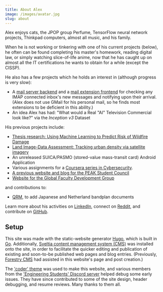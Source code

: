 ```yaml
---
title: About Alex
image: /images/avatar.jpg
slug: about
---
```

Alex enjoys cats, the JPOP group Perfume, TensorFlow neural network projects, Thinkpad computers, almost all music, and his family.

When he is not working  or tinkering with one of his current projects (below), he often can be found completing his master's homework, reading digital law, or simply watching slice-of-life anime, now that he has caught up on almost all the IT certifications he wants to obtain for a while (except the CISSP). 

He also has a few projects which he holds an interest in (although progress is very slow):

- A [mail server backend](https://github.com/MadIceTea/imap-mail-checker-server) and a [mail extension frontend](https://github.com/MadIceTea/imap-mail-checker-cx) for checking any IMAP connected inbox's new messages and notifying upon their arrival. (Alex does not use GMail for his personal mail, so he finds most extensions to be deficient in this ability.)
- An idea Alex has had: "What would a Real "AI" Television Commercial look like?" via the _Inception v3_ Dataset

His previous projects include:

- [Thesis research: Using Machine Learning to Predict Risk of Wildfire Damage](https://github.com/MadIceTea/FUWRM)
- [Land Image-Data Assessment: Tracking urban density via satellite imagery](https://github.com/madicetea/LIDA)
- An unreleased SUICA/PASMO (stored-value mass-transit card) Android Application
- Various assignments for a [Coursera series in Cybersecurity](https://www.coursera.org/specializations/cyber-security).
- [A previous website and blog for the PEAK Student Council](https://github.com/PEAKStudentCouncil/website-prod)
- [Website for the Global Faculty Development Group](http://www.gfd.c.u-tokyo.ac.jp/)

and contributions to:

- [QRM](https://github.com/MadIceTea/qrm2), to add Japanese and Netherland bandplan documents

Learn more about his activities on [LinkedIn](https://linkedin.com/in/mrlogicalalex), connect on [Reddit](https://reddit.com/u/madicetea), and contribute on [GitHub](https://github.com/madicetea).

## Setup

This site was made with the static-website generator [Hugo](http://gohugo.io/), which is built in [Go](http://golang.org/). Additionally, [Sveltia content management system (CMS)](https://github.com/sveltia/sveltia-cms/) was installed onto the site, in order to facilitate the quicker editing and publication of existing and soon-to-be published web pages and blog entries. (Previously, [Forestry CMS](https://app.forestry.io) had assisted in this website's page and post creation.)

The ['coder' theme](https://themes.gohugo.io/hugo-coder/) was used to make this website, and various members from the ['Engineering Students' Discord server](https://discord.gg/EngineeringStudents) helped debug some early issues. They have since contributed to some of the site design, header debugging, and resume reviews. Many thanks to them all.
